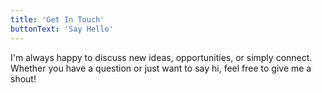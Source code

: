 ```yaml
---
title: 'Get In Touch'
buttonText: 'Say Hello'
---
```


I'm always happy to discuss new ideas, opportunities, or simply connect. Whether you have a question or just want to say hi, feel free to give me a shout!
